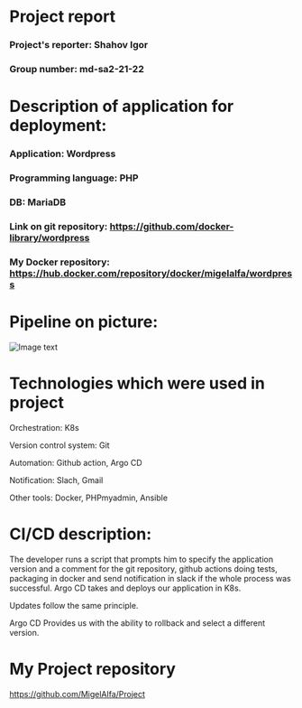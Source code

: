 # Project report #

### Project's reporter: Shahov Igor ###

### Group number: md-sa2-21-22 ###

# Description of application for deployment: #

### Application: Wordpress ###

### Programming language: PHP ###

### DB: MariaDB ###

### Link on git repository:  https://github.com/docker-library/wordpress ###

### My Docker repository: https://hub.docker.com/repository/docker/migelalfa/wordpress ###



# Pipeline on picture: #

![Image text](https://github.com/MigelAlfa/my-projeckt/blob/main/pipeline.png)

# Technologies which were used in project #

Orchestration: K8s

Version control system: Git

Automation: Github action, Argo CD

Notification: Slach, Gmail

Other tools: Docker, PHPmyadmin, Ansible


# CI/CD description: #

The developer runs a script that prompts him to specify the application version and a comment for the git repository, github actions doing tests, packaging in docker and send notification in slack if the whole process was successful. Argo CD takes and deploys our application in K8s.

Updates follow the same principle.

Argo CD Provides us with the ability to rollback and select a different version.

# My Project repository #

https://github.com/MigelAlfa/Project

